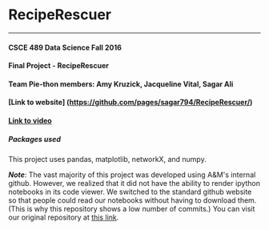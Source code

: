 # RecipeRescuer
------
#### CSCE 489 Data Science Fall 2016
#### Final Project - RecipeRescuer
#### Team Pie-thon members: Amy Kruzick, Jacqueline Vital, Sagar Ali
#### [Link to website] (https://github.com/pages/sagar794/RecipeRescuer/)
#### [Link to video](https://www.youtube.com/watch?v=cK_lCIINXWM&feature=youtu.be)

##### Packages used
This project uses pandas, matplotlib, networkX, and numpy.

***Note***: The vast majority of this project was developed using A&M's internal github. However, we realized that it did not have the ability to render ipython notebooks in its code viewer. We switched to the standard github website so that people could read our notebooks without having to download them. (This is why this repository shows a low number of commits.) You can visit our original repository at [this link](https://github.tamu.edu/sagar794/RecipeRescuer).
